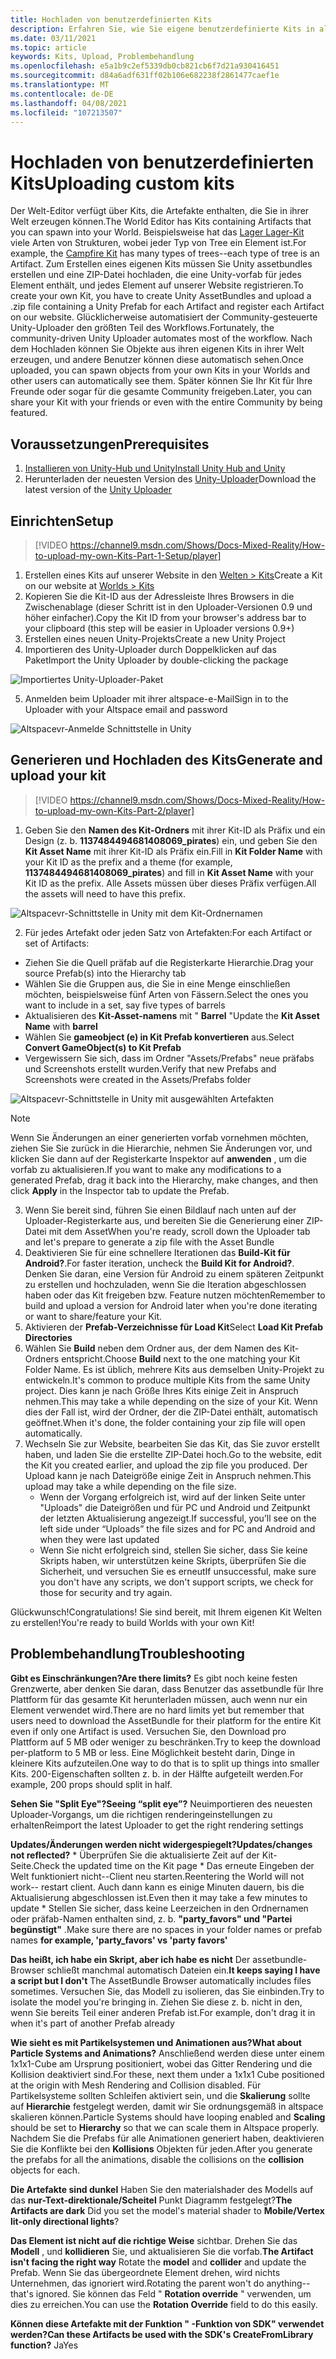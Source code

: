 ```yaml
---
title: Hochladen von benutzerdefinierten Kits
description: Erfahren Sie, wie Sie eigene benutzerdefinierte Kits in altspacevr einrichten, generieren und hochladen sowie Hilfe zur Problembehandlung erhalten.
ms.date: 03/11/2021
ms.topic: article
keywords: Kits, Upload, Problembehandlung
ms.openlocfilehash: e5a1b9c2ef5339db0cb821cb6f7d21a930416451
ms.sourcegitcommit: d84a6adf631ff02b106e682238f2861477caef1e
ms.translationtype: MT
ms.contentlocale: de-DE
ms.lasthandoff: 04/08/2021
ms.locfileid: "107213507"
---
```

# <a name="uploading-custom-kits"></a><span data-ttu-id="ae42f-104">Hochladen von benutzerdefinierten Kits</span><span class="sxs-lookup"><span data-stu-id="ae42f-104">Uploading custom kits</span></span>

<span data-ttu-id="ae42f-105">Der Welt-Editor verfügt über Kits, die Artefakte enthalten, die Sie in ihrer Welt erzeugen können.</span><span class="sxs-lookup"><span data-stu-id="ae42f-105">The World Editor has Kits containing Artifacts that you can spawn into your World.</span></span> <span data-ttu-id="ae42f-106">Beispielsweise hat das [Lager Lager-Kit](https://account.altvr.com/kits/993516233267609824) viele Arten von Strukturen, wobei jeder Typ von Tree ein Element ist.</span><span class="sxs-lookup"><span data-stu-id="ae42f-106">For example, the [Campfire Kit](https://account.altvr.com/kits/993516233267609824) has many types of trees--each type of tree is an Artifact.</span></span> <span data-ttu-id="ae42f-107">Zum Erstellen eines eigenen Kits müssen Sie Unity assetbundles erstellen und eine ZIP-Datei hochladen, die eine Unity-vorfab für jedes Element enthält, und jedes Element auf unserer Website registrieren.</span><span class="sxs-lookup"><span data-stu-id="ae42f-107">To create your own Kit, you have to create Unity AssetBundles and upload a .zip file containing a Unity Prefab for each Artifact and register each Artifact on our website.</span></span> <span data-ttu-id="ae42f-108">Glücklicherweise automatisiert der Community-gesteuerte Unity-Uploader den größten Teil des Workflows.</span><span class="sxs-lookup"><span data-stu-id="ae42f-108">Fortunately, the community-driven Unity Uploader automates most of the workflow.</span></span> <span data-ttu-id="ae42f-109">Nach dem Hochladen können Sie Objekte aus ihren eigenen Kits in ihrer Welt erzeugen, und andere Benutzer können diese automatisch sehen.</span><span class="sxs-lookup"><span data-stu-id="ae42f-109">Once uploaded, you can spawn objects from your own Kits in your Worlds and other users can automatically see them.</span></span> <span data-ttu-id="ae42f-110">Später können Sie Ihr Kit für Ihre Freunde oder sogar für die gesamte Community freigeben.</span><span class="sxs-lookup"><span data-stu-id="ae42f-110">Later, you can share your Kit with your friends or even with the entire Community by being featured.</span></span>

## <a name="prerequisites"></a><span data-ttu-id="ae42f-111">Voraussetzungen</span><span class="sxs-lookup"><span data-stu-id="ae42f-111">Prerequisites</span></span>

1. [<span data-ttu-id="ae42f-112">Installieren von Unity-Hub und Unity</span><span class="sxs-lookup"><span data-stu-id="ae42f-112">Install Unity Hub and Unity</span></span>](world-building-toolkit-getting-started.md)
2. <span data-ttu-id="ae42f-113">Herunterladen der neuesten Version des [Unity-Uploader](https://altvr.com/download-latest-unity-uploader/)</span><span class="sxs-lookup"><span data-stu-id="ae42f-113">Download the latest version of the [Unity Uploader](https://altvr.com/download-latest-unity-uploader/)</span></span>

## <a name="setup"></a><span data-ttu-id="ae42f-114">Einrichten</span><span class="sxs-lookup"><span data-stu-id="ae42f-114">Setup</span></span> 

> [!VIDEO https://channel9.msdn.com/Shows/Docs-Mixed-Reality/How-to-upload-my-own-Kits-Part-1-Setup/player]

1. <span data-ttu-id="ae42f-115">Erstellen eines Kits auf unserer Website in den [Welten > Kits](https://account.altvr.com/kits)</span><span class="sxs-lookup"><span data-stu-id="ae42f-115">Create a Kit on our website at [Worlds > Kits](https://account.altvr.com/kits)</span></span>
2. <span data-ttu-id="ae42f-116">Kopieren Sie die Kit-ID aus der Adressleiste Ihres Browsers in die Zwischenablage (dieser Schritt ist in den Uploader-Versionen 0.9 und höher einfacher).</span><span class="sxs-lookup"><span data-stu-id="ae42f-116">Copy the Kit ID from your browser's address bar to your clipboard (this step will be easier in Uploader versions 0.9+)</span></span>
3. <span data-ttu-id="ae42f-117">Erstellen eines neuen Unity-Projekts</span><span class="sxs-lookup"><span data-stu-id="ae42f-117">Create a new Unity Project</span></span>
4. <span data-ttu-id="ae42f-118">Importieren des Unity-Uploader durch Doppelklicken auf das Paket</span><span class="sxs-lookup"><span data-stu-id="ae42f-118">Import the Unity Uploader by double-clicking the package</span></span>

![Importiertes Unity-Uploader-Paket](images/custom-kits-img-01.png)

5. <span data-ttu-id="ae42f-120">Anmelden beim Uploader mit ihrer altspace-e-Mail</span><span class="sxs-lookup"><span data-stu-id="ae42f-120">Sign in to the Uploader with your Altspace email and password</span></span>

![Altspacevr-Anmelde Schnittstelle in Unity](images/custom-kits-img-02.png)

## <a name="generate-and-upload-your-kit"></a><span data-ttu-id="ae42f-122">Generieren und Hochladen des Kits</span><span class="sxs-lookup"><span data-stu-id="ae42f-122">Generate and upload your kit</span></span>

> [!VIDEO https://channel9.msdn.com/Shows/Docs-Mixed-Reality/How-to-upload-my-own-Kits-Part-2/player]

1. <span data-ttu-id="ae42f-123">Geben Sie den **Namen des Kit-Ordners** mit ihrer Kit-ID als Präfix und ein Design (z. b. **1137484494681408069_pirates**) ein, und geben Sie den **Kit Asset Name** mit ihrer Kit-ID als Präfix ein.</span><span class="sxs-lookup"><span data-stu-id="ae42f-123">Fill in **Kit Folder Name** with your Kit ID as the prefix and a theme (for example, **1137484494681408069_pirates**) and fill in **Kit Asset Name** with your Kit ID as the prefix.</span></span> <span data-ttu-id="ae42f-124">Alle Assets müssen über dieses Präfix verfügen.</span><span class="sxs-lookup"><span data-stu-id="ae42f-124">All the assets will need to have this prefix.</span></span>

![Altspacevr-Schnittstelle in Unity mit dem Kit-Ordnernamen](images/custom-kits-img-03.png)

2. <span data-ttu-id="ae42f-126">Für jedes Artefakt oder jeden Satz von Artefakten:</span><span class="sxs-lookup"><span data-stu-id="ae42f-126">For each Artifact or set of Artifacts:</span></span>
* <span data-ttu-id="ae42f-127">Ziehen Sie die Quell präfab auf die Registerkarte Hierarchie.</span><span class="sxs-lookup"><span data-stu-id="ae42f-127">Drag your source Prefab(s) into the Hierarchy tab</span></span>
* <span data-ttu-id="ae42f-128">Wählen Sie die Gruppen aus, die Sie in eine Menge einschließen möchten, beispielsweise fünf Arten von Fässern.</span><span class="sxs-lookup"><span data-stu-id="ae42f-128">Select the ones you want to include in a set, say five types of barrels</span></span>
* <span data-ttu-id="ae42f-129">Aktualisieren des **Kit-Asset-namens** mit " **Barrel** "</span><span class="sxs-lookup"><span data-stu-id="ae42f-129">Update the **Kit Asset Name** with **barrel**</span></span>
* <span data-ttu-id="ae42f-130">Wählen Sie **gameobject (e) in Kit Prefab konvertieren** aus.</span><span class="sxs-lookup"><span data-stu-id="ae42f-130">Select **Convert GameObject(s) to Kit Prefab**</span></span>
* <span data-ttu-id="ae42f-131">Vergewissern Sie sich, dass im Ordner "Assets/Prefabs" neue präfabs und Screenshots erstellt wurden.</span><span class="sxs-lookup"><span data-stu-id="ae42f-131">Verify that new Prefabs and Screenshots were created in the Assets/Prefabs folder</span></span>

![Altspacevr-Schnittstelle in Unity mit ausgewählten Artefakten](images/custom-kits-img-04.png)

> [!NOTE]
> <span data-ttu-id="ae42f-133">Wenn Sie Änderungen an einer generierten vorfab vornehmen möchten, ziehen Sie Sie zurück in die Hierarchie, nehmen Sie Änderungen vor, und klicken Sie dann auf der Registerkarte Inspektor auf **anwenden** , um die vorfab zu aktualisieren.</span><span class="sxs-lookup"><span data-stu-id="ae42f-133">If you want to make any modifications to a generated Prefab, drag it back into the Hierarchy, make changes, and then click **Apply** in the Inspector tab to update the Prefab.</span></span> 

3. <span data-ttu-id="ae42f-134">Wenn Sie bereit sind, führen Sie einen Bildlauf nach unten auf der Uploader-Registerkarte aus, und bereiten Sie die Generierung einer ZIP-Datei mit dem Asset</span><span class="sxs-lookup"><span data-stu-id="ae42f-134">When you're ready, scroll down the Uploader tab and let's prepare to generate a zip file with the Asset Bundle</span></span>
4. <span data-ttu-id="ae42f-135">Deaktivieren Sie für eine schnellere Iterationen das **Build-Kit für Android?**.</span><span class="sxs-lookup"><span data-stu-id="ae42f-135">For faster iteration, uncheck the **Build Kit for Android?**.</span></span> <span data-ttu-id="ae42f-136">Denken Sie daran, eine Version für Android zu einem späteren Zeitpunkt zu erstellen und hochzuladen, wenn Sie die Iteration abgeschlossen haben oder das Kit freigeben bzw. Feature nutzen möchten</span><span class="sxs-lookup"><span data-stu-id="ae42f-136">Remember to build and upload a version for Android later when you're done iterating or want to share/feature your Kit.</span></span> 
5. <span data-ttu-id="ae42f-137">Aktivieren der **Prefab-Verzeichnisse für Load Kit**</span><span class="sxs-lookup"><span data-stu-id="ae42f-137">Select **Load Kit Prefab Directories**</span></span>
6. <span data-ttu-id="ae42f-138">Wählen Sie **Build** neben dem Ordner aus, der dem Namen des Kit-Ordners entspricht.</span><span class="sxs-lookup"><span data-stu-id="ae42f-138">Choose **Build** next to the one matching your Kit Folder Name.</span></span> <span data-ttu-id="ae42f-139">Es ist üblich, mehrere Kits aus demselben Unity-Projekt zu entwickeln.</span><span class="sxs-lookup"><span data-stu-id="ae42f-139">It's common to produce multiple Kits from the same Unity project.</span></span> <span data-ttu-id="ae42f-140">Dies kann je nach Größe Ihres Kits einige Zeit in Anspruch nehmen.</span><span class="sxs-lookup"><span data-stu-id="ae42f-140">This may take a while depending on the size of your Kit.</span></span> <span data-ttu-id="ae42f-141">Wenn dies der Fall ist, wird der Ordner, der die ZIP-Datei enthält, automatisch geöffnet.</span><span class="sxs-lookup"><span data-stu-id="ae42f-141">When it's done, the folder containing your zip file will open automatically.</span></span> 
7. <span data-ttu-id="ae42f-142">Wechseln Sie zur Website, bearbeiten Sie das Kit, das Sie zuvor erstellt haben, und laden Sie die erstellte ZIP-Datei hoch.</span><span class="sxs-lookup"><span data-stu-id="ae42f-142">Go to the website, edit the Kit you created earlier, and upload the zip file you produced.</span></span> <span data-ttu-id="ae42f-143">Der Upload kann je nach Dateigröße einige Zeit in Anspruch nehmen.</span><span class="sxs-lookup"><span data-stu-id="ae42f-143">This upload may take a while depending on the file size.</span></span>
    * <span data-ttu-id="ae42f-144">Wenn der Vorgang erfolgreich ist, wird auf der linken Seite unter "Uploads" die Dateigrößen und für PC und Android und Zeitpunkt der letzten Aktualisierung angezeigt.</span><span class="sxs-lookup"><span data-stu-id="ae42f-144">If successful, you’ll see on the left side under “Uploads” the file sizes and for PC and Android and when they were last updated</span></span>
    * <span data-ttu-id="ae42f-145">Wenn Sie nicht erfolgreich sind, stellen Sie sicher, dass Sie keine Skripts haben, wir unterstützen keine Skripts, überprüfen Sie die Sicherheit, und versuchen Sie es erneut</span><span class="sxs-lookup"><span data-stu-id="ae42f-145">If unsuccessful, make sure you don't have any scripts, we don't support scripts, we check for those for security and try again.</span></span>

<span data-ttu-id="ae42f-146">Glückwunsch!</span><span class="sxs-lookup"><span data-stu-id="ae42f-146">Congratulations!</span></span> <span data-ttu-id="ae42f-147">Sie sind bereit, mit Ihrem eigenen Kit Welten zu erstellen!</span><span class="sxs-lookup"><span data-stu-id="ae42f-147">You're ready to build Worlds with your own Kit!</span></span>

## <a name="troubleshooting"></a><span data-ttu-id="ae42f-148">Problembehandlung</span><span class="sxs-lookup"><span data-stu-id="ae42f-148">Troubleshooting</span></span> 

<span data-ttu-id="ae42f-149">**Gibt es Einschränkungen?**</span><span class="sxs-lookup"><span data-stu-id="ae42f-149">**Are there limits?**</span></span>
<span data-ttu-id="ae42f-150">Es gibt noch keine festen Grenzwerte, aber denken Sie daran, dass Benutzer das assetbundle für Ihre Plattform für das gesamte Kit herunterladen müssen, auch wenn nur ein Element verwendet wird.</span><span class="sxs-lookup"><span data-stu-id="ae42f-150">There are no hard limits yet but remember that users need to download the AssetBundle for their platform for the entire Kit even if only one Artifact is used.</span></span> <span data-ttu-id="ae42f-151">Versuchen Sie, den Download pro Plattform auf 5 MB oder weniger zu beschränken.</span><span class="sxs-lookup"><span data-stu-id="ae42f-151">Try to keep the download per-platform to 5 MB or less.</span></span> <span data-ttu-id="ae42f-152">Eine Möglichkeit besteht darin, Dinge in kleinere Kits aufzuteilen.</span><span class="sxs-lookup"><span data-stu-id="ae42f-152">One way to do that is to split up things into smaller Kits.</span></span> <span data-ttu-id="ae42f-153">200-Eigenschaften sollten z. b. in der Hälfte aufgeteilt werden.</span><span class="sxs-lookup"><span data-stu-id="ae42f-153">For example, 200 props should split in half.</span></span> 

<span data-ttu-id="ae42f-154">**Sehen Sie "Split Eye"?**</span><span class="sxs-lookup"><span data-stu-id="ae42f-154">**Seeing “split eye”?**</span></span>
<span data-ttu-id="ae42f-155">Neuimportieren des neuesten Uploader-Vorgangs, um die richtigen renderingeinstellungen zu erhalten</span><span class="sxs-lookup"><span data-stu-id="ae42f-155">Reimport the latest Uploader to get the right rendering settings</span></span>

<span data-ttu-id="ae42f-156">**Updates/Änderungen werden nicht widergespiegelt?**</span><span class="sxs-lookup"><span data-stu-id="ae42f-156">**Updates/changes not reflected?**</span></span>
    * <span data-ttu-id="ae42f-157">Überprüfen Sie die aktualisierte Zeit auf der Kit-Seite.</span><span class="sxs-lookup"><span data-stu-id="ae42f-157">Check the updated time on the Kit page</span></span>
    * <span data-ttu-id="ae42f-158">Das erneute Eingeben der Welt funktioniert nicht--Client neu starten.</span><span class="sxs-lookup"><span data-stu-id="ae42f-158">Reentering the World will not work-- restart client.</span></span> <span data-ttu-id="ae42f-159">Auch dann kann es einige Minuten dauern, bis die Aktualisierung abgeschlossen ist.</span><span class="sxs-lookup"><span data-stu-id="ae42f-159">Even then it may take a few minutes to update</span></span>
    * <span data-ttu-id="ae42f-160">Stellen Sie sicher, dass keine Leerzeichen in den Ordnernamen oder präfab-Namen enthalten sind, z. b. **"party_favors" und "Partei begünstigt"** .</span><span class="sxs-lookup"><span data-stu-id="ae42f-160">Make sure there are no spaces in your folder names or prefab names **for example, 'party_favors' vs 'party favors'**</span></span>

<span data-ttu-id="ae42f-161">**Das heißt, ich habe ein Skript, aber ich habe es nicht** Der assetbundle-Browser schließt manchmal automatisch Dateien ein.</span><span class="sxs-lookup"><span data-stu-id="ae42f-161">**It keeps saying I have a script but I don't** The AssetBundle Browser automatically includes files sometimes.</span></span> <span data-ttu-id="ae42f-162">Versuchen Sie, das Modell zu isolieren, das Sie einbinden.</span><span class="sxs-lookup"><span data-stu-id="ae42f-162">Try to isolate the model you're bringing in.</span></span> <span data-ttu-id="ae42f-163">Ziehen Sie diese z. b. nicht in den, wenn Sie bereits Teil einer anderen Prefab ist.</span><span class="sxs-lookup"><span data-stu-id="ae42f-163">For example, don't drag it in when it's part of another Prefab already</span></span>

<span data-ttu-id="ae42f-164">**Wie sieht es mit Partikelsystemen und Animationen aus?**</span><span class="sxs-lookup"><span data-stu-id="ae42f-164">**What about Particle Systems and Animations?**</span></span>
<span data-ttu-id="ae42f-165">Anschließend werden diese unter einem 1x1x1-Cube am Ursprung positioniert, wobei das Gitter Rendering und die Kollision deaktiviert sind.</span><span class="sxs-lookup"><span data-stu-id="ae42f-165">For these, next them under a 1x1x1 Cube positioned at the origin with Mesh Rendering and Collision disabled.</span></span> <span data-ttu-id="ae42f-166">Für Partikelsysteme sollten Schleifen aktiviert sein, und die **Skalierung** sollte auf **Hierarchie** festgelegt werden, damit wir Sie ordnungsgemäß in altspace skalieren können.</span><span class="sxs-lookup"><span data-stu-id="ae42f-166">Particle Systems should have looping enabled and **Scaling** should be set to **Hierarchy** so that we can scale them in Altspace properly.</span></span> <span data-ttu-id="ae42f-167">Nachdem Sie die Prefabs für alle Animationen generiert haben, deaktivieren Sie die Konflikte bei den **Kollisions** Objekten für jeden.</span><span class="sxs-lookup"><span data-stu-id="ae42f-167">After you generate the prefabs for all the animations, disable the collisions on the **collision** objects for each.</span></span>

<span data-ttu-id="ae42f-168">**Die Artefakte sind dunkel** Haben Sie den materialshader des Modells auf das **nur-Text-direktionale/Scheitel** Punkt Diagramm festgelegt?</span><span class="sxs-lookup"><span data-stu-id="ae42f-168">**The Artifacts are dark** Did you set the model's material shader to **Mobile/Vertex lit-only directional lights**?</span></span>

<span data-ttu-id="ae42f-169">**Das Element ist nicht auf die richtige Weise** sichtbar. Drehen Sie das **Modell** , und **kollidieren** Sie, und aktualisieren Sie die vorfab.</span><span class="sxs-lookup"><span data-stu-id="ae42f-169">**The Artifact isn't facing the right way** Rotate the **model** and **collider** and update the Prefab.</span></span> <span data-ttu-id="ae42f-170">Wenn Sie das übergeordnete Element drehen, wird nichts Unternehmen, das ignoriert wird.</span><span class="sxs-lookup"><span data-stu-id="ae42f-170">Rotating the parent won't do anything--that's ignored.</span></span> <span data-ttu-id="ae42f-171">Sie können das Feld " **Rotation override** " verwenden, um dies zu erreichen.</span><span class="sxs-lookup"><span data-stu-id="ae42f-171">You can use the **Rotation Override** field to do this easily.</span></span>

<span data-ttu-id="ae42f-172">**Können diese Artefakte mit **der Funktion "** -Funktion von SDK" verwendet werden?**</span><span class="sxs-lookup"><span data-stu-id="ae42f-172">**Can these Artifacts be used with the SDK's **CreateFromLibrary** function?**</span></span>
<span data-ttu-id="ae42f-173">Ja</span><span class="sxs-lookup"><span data-stu-id="ae42f-173">Yes</span></span>